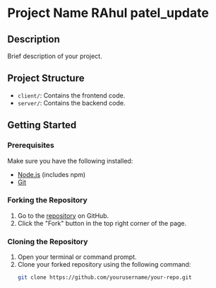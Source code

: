 # Project Name RAhul patel_update

## Description
Brief description of your project.

## Project Structure
- `client/`: Contains the frontend code.
- `server/`: Contains the backend code.

## Getting Started

### Prerequisites
Make sure you have the following installed:
- [Node.js](https://nodejs.org/) (includes npm)
- [Git](https://git-scm.com/)

### Forking the Repository
1. Go to the [repository](https://github.com/yourusername/your-repo) on GitHub.
2. Click the "Fork" button in the top right corner of the page.

### Cloning the Repository
1. Open your terminal or command prompt.
2. Clone your forked repository using the following command:
   ```bash
   git clone https://github.com/yourusername/your-repo.git
